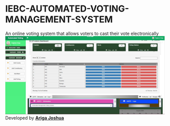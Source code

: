 # IEBC-AUTOMATED-VOTING-MANAGEMENT-SYSTEM
An online voting system that allows voters to cast their vote electronically
<a href="http://wagitongaagencies.co.ke/iebcarigajoshua"/> 
![preview](TEST.JPG) </a>
<br>Developed by <a href="facebook.com/joshua.ariga"/><b>Ariga Joshua</b></br></a>
